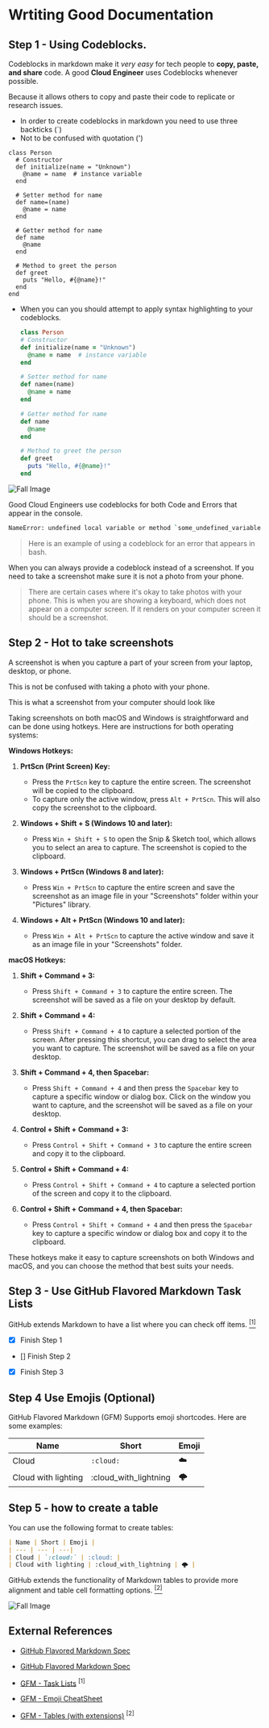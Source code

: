 # Wrtiting Good Documentation

## Step 1 - Using Codeblocks.

Codeblocks in markdown make it *very easy* for tech people to **copy, paste, and share** code. 
A good __Cloud Engineer__ uses Codeblocks whenever possible.

Because it allows others to copy and paste their code to replicate or research issues.


- In order to create codeblocks in markdown you need to use three backticks (`)
- Not to be confused with quotation (')
  
```
class Person
  # Constructor
  def initialize(name = "Unknown")
    @name = name  # instance variable
  end

  # Setter method for name
  def name=(name)
    @name = name
  end

  # Getter method for name
  def name
    @name
  end

  # Method to greet the person
  def greet
    puts "Hello, #{@name}!"
  end
end

```

- When you can you should attempt to apply syntax highlighting to your codeblocks.

  ```ruby
  class Person
  # Constructor
  def initialize(name = "Unknown")
    @name = name  # instance variable
  end

  # Setter method for name
  def name=(name)
    @name = name
  end

  # Getter method for name
  def name
    @name
  end

  # Method to greet the person
  def greet
    puts "Hello, #{@name}!"
  end
  
  ```

![Fall Image](assets/Fall%20Image.png)

Good Cloud Engineers use codeblocks for both Code and Errors that appear in the console.

```bash
NameError: undefined local variable or method `some_undefined_variable' for main:Object
```
> Here is an example of using a codeblock for an error that appears in bash.

When you can always provide a codeblock instead of a screenshot.
If you need to take a screenshot make sure it is not a photo from your phone.

> There are certain cases where it's okay to take photos with your phone. This is when you are showing a keyboard, which does not appear on a computer screen.
If it renders on your computer screen it should be a screenshot.


## Step 2 - Hot to take screenshots 

A screenshot is when you capture a part of your screen from your laptop, desktop, or phone.

This is not be confused with taking a photo with your phone.


This is what a screenshot from your computer should look like


Taking screenshots on both macOS and Windows is straightforward and can be done using hotkeys. Here are instructions for both operating systems:

**Windows Hotkeys:**

1. **PrtScn (Print Screen) Key:**
   - Press the `PrtScn` key to capture the entire screen. The screenshot will be copied to the clipboard.
   - To capture only the active window, press `Alt + PrtScn`. This will also copy the screenshot to the clipboard.

2. **Windows + Shift + S (Windows 10 and later):**
   - Press `Win + Shift + S` to open the Snip & Sketch tool, which allows you to select an area to capture. The screenshot is copied to the clipboard.

3. **Windows + PrtScn (Windows 8 and later):**
   - Press `Win + PrtScn` to capture the entire screen and save the screenshot as an image file in your "Screenshots" folder within your "Pictures" library.

4. **Windows + Alt + PrtScn (Windows 10 and later):**
   - Press `Win + Alt + PrtScn` to capture the active window and save it as an image file in your "Screenshots" folder.

**macOS Hotkeys:**

1. **Shift + Command + 3:**
   - Press `Shift + Command + 3` to capture the entire screen. The screenshot will be saved as a file on your desktop by default.

2. **Shift + Command + 4:**
   - Press `Shift + Command + 4` to capture a selected portion of the screen. After pressing this shortcut, you can drag to select the area you want to capture. The screenshot will be saved as a file on your desktop.

3. **Shift + Command + 4, then Spacebar:**
   - Press `Shift + Command + 4` and then press the `Spacebar` key to capture a specific window or dialog box. Click on the window you want to capture, and the screenshot will be saved as a file on your desktop.

4. **Control + Shift + Command + 3:**
   - Press `Control + Shift + Command + 3` to capture the entire screen and copy it to the clipboard.

5. **Control + Shift + Command + 4:**
   - Press `Control + Shift + Command + 4` to capture a selected portion of the screen and copy it to the clipboard.

6. **Control + Shift + Command + 4, then Spacebar:**
   - Press `Control + Shift + Command + 4` and then press the `Spacebar` key to capture a specific window or dialog box and copy it to the clipboard.

These hotkeys make it easy to capture screenshots on both Windows and macOS, and you can choose the method that best suits your needs.



## Step 3 - Use GitHub Flavored Markdown Task Lists

GitHub extends Markdown to have a list where you can check off items. [<sup> [1] <sup>](#external-references)

- [x] Finish Step 1
- [] Finish Step 2
- [x] Finish Step 3

## Step 4 Use Emojis (Optional)

GitHub Flavored Markdown (GFM) Supports emoji shortcodes. Here are some examples:

| Name | Short | Emoji |
| --- | --- | ---|
| Cloud | `:cloud:` | :cloud: |
| Cloud with lighting | :cloud_with_lightning | 🌩️ |

## Step 5 - how to create a table

You can use the following format to create tables:

```md
| Name | Short | Emoji |
| --- | --- | ---|
| Cloud | `:cloud:` | :cloud: |
| Cloud with lighting | :cloud_with_lightning | 🌩️ |
```
GitHub extends the functionality of Markdown tables to provide more alignment and table cell formatting options.
[<sup> [2] <sup>](#external-references)

![Fall Image](assets/Fall%20Image.png)

## External References 

- [GitHub Flavored Markdown Spec](https://docs.github.com/en/get-started/writing-on-github/getting-started-with-writing-and-formatting-on-github/basic-writing-and-formatting-syntax#quoting-text) 

- [GitHub Flavored Markdown Spec](https://docs.github.com/en/get-started/writing-on-github/getting-started-with-writing-and-formatting-on-github/basic-writing-and-formatting-syntax)

- [GFM - Task Lists](https://docs.github.com/en/get-started/writing-on-github/getting-started-with-writing-and-formatting-on-github/basic-writing-and-formatting-syntax#lists) <sup> [1] <sup>

- [GFM - Emoji CheatSheet](https://github.com/ikatyang/emoji-cheat-sheet)

- [GFM - Tables (with extensions)](https://github.github.com/gfm/#tables-extension-) <sup> [2] <sup>








